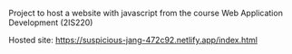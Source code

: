 Project to host a website with javascript from the course Web Application Development (2IS220)

Hosted site: https://suspicious-jang-472c92.netlify.app/index.html
